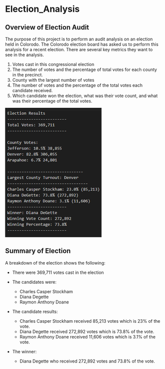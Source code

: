 # Election_Analysis

## Overview of Election Audit

The purpose of this project is to perform an audit analysis on an election held in Colorodo. The Colorodo election board 
has asked us to perform this analysis for a recent election. There are several key metrics they want to see in the analysis.

  1. Votes cast in this congressional election
  2. The number of votes and the percentage of total votes for each county in the precinct.
  3. County with the largest number of votes
  4. The number of votes and the percentage of the total votes each candidate received.
  5. Which candidate won the election, what was their vote count, and what was their percentage of the total votes.

![Picture of Election Results ](Election_Results.png)

## Summary of Election

A breakdown of the election shows the following:

  * There were 369,711 votes cast in the election
  
  * The candidates were:
    * Charles Casper Stockham
    * Diana Degette
    * Raymon Anthony Doane

  * The candidate results:
    * Charles Casper Stockham received 85,213 votes which is 23% of the vote.
    * Diana Degette received 272,892 votes which is 73.8% of the vote.
    * Raymon Anthony Doane received 11,606 votes which is 3.1% of the vote.
    
  * The winner:
      * Diana Degette who received 272,892 votes and 73.8% of the vote.
